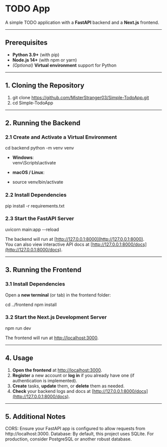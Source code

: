 # **TODO App**

A simple TODO application with a **FastAPI** backend and a **Next.js** frontend.

---

## **Prerequisites**

- **Python 3.9+** (with pip)
- **Node.js 14+** (with npm or yarn)
- *(Optional)* **Virtual environment** support for Python

---

## **1. Cloning the Repository**

1. git clone https://github.com/MisterStranger03/Simple-TodoApp.git
2. cd Simple-TodoApp

---

## **2. Running the Backend**

### **2.1 Create and Activate a Virtual Environment**

cd backend python -m venv venv

- **Windows**:  
venv\Scripts\activate

- **macOS / Linux**:
- source venv/bin/activate

### **2.2 Install Dependencies**

pip install -r requirements.txt

### **2.3 Start the FastAPI Server**

uvicorn main:app --reload

The backend will run at [http://127.0.0.1:8000](http://127.0.0.1:8000).  
You can also view interactive API docs at [http://127.0.0.1:8000/docs](http://127.0.0.1:8000/docs).

---

## **3. Running the Frontend**

### **3.1 Install Dependencies**

Open a **new terminal** (or tab) in the frontend folder:

cd ../frontend npm install


### **3.2 Start the Next.js Development Server**

npm run dev


The frontend will run at [http://localhost:3000](http://localhost:3000).

---

## **4. Usage**

1. **Open the frontend** at [http://localhost:3000](http://localhost:3000).  
2. **Register** a new account or **log in** if you already have one (if authentication is implemented).  
3. **Create** tasks, **update** them, or **delete** them as needed.  
4. **Check** your backend logs and docs at [http://127.0.0.1:8000/docs](http://127.0.0.1:8000/docs).

---

## **5. Additional Notes**

CORS: Ensure your FastAPI app is configured to allow requests from http://localhost:3000.
Database: By default, this project uses SQLite. For production, consider PostgreSQL or another robust database.

